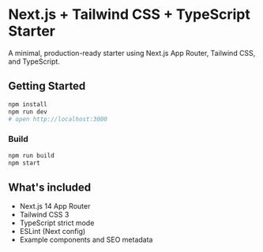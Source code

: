 # Next.js + Tailwind CSS + TypeScript Starter

A minimal, production-ready starter using Next.js App Router, Tailwind CSS, and TypeScript.

## Getting Started

```bash
npm install
npm run dev
# open http://localhost:3000
```

### Build
```bash
npm run build
npm start
```

## What's included
- Next.js 14 App Router
- Tailwind CSS 3
- TypeScript strict mode
- ESLint (Next config)
- Example components and SEO metadata
